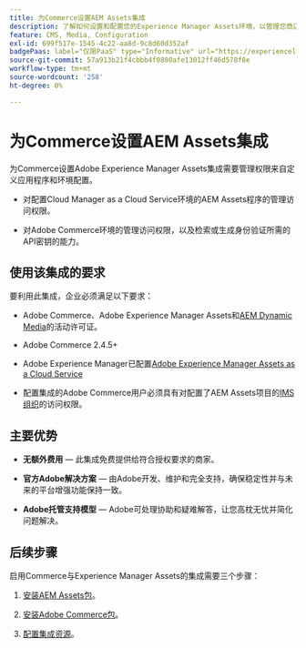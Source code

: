 ```yaml
---
title: 为Commerce设置AEM Assets集成
description: 了解如何设置和配置您的Experience Manager Assets环境，以管理您商店的Commerce资源。
feature: CMS, Media, Configuration
exl-id: 699f517e-1545-4c22-aa8d-9c8d60d352af
badgePaas: label="仅限PaaS" type="Informative" url="https://experienceleague.adobe.com/zh-hans/docs/commerce/user-guides/product-solutions" tooltip="仅适用于云项目(Adobe管理的PaaS基础架构)和内部部署项目上的Adobe Commerce 。"
source-git-commit: 57a913b21f4cbbb4f0800afe13012ff46d578f8e
workflow-type: tm+mt
source-wordcount: '258'
ht-degree: 0%

---
```


# 为Commerce设置AEM Assets集成

为Commerce设置Adobe Experience Manager Assets集成需要管理权限来自定义应用程序和环境配置。

- 对配置Cloud Manager as a Cloud Service环境的AEM Assets程序的管理访问权限。

- 对Adobe Commerce环境的管理访问权限，以及检索或生成身份验证所需的API密钥的能力。

## 使用该集成的要求

要利用此集成，企业必须满足以下要求：

- Adobe Commerce、Adobe Experience Manager Assets和[AEM Dynamic Media](https://experienceleague.adobe.com/zh-hans/docs/experience-manager-65/content/assets/dynamic/administering-dynamic-media)的活动许可证。

- Adobe Commerce 2.4.5+

- Adobe Experience Manager已配置[Adobe Experience Manager Assets as a Cloud Service](https://experienceleague.adobe.com/zh-hans/docs/experience-manager-cloud-service/content/assets/overview)

- 配置集成的Adobe Commerce用户必须具有对配置了AEM Assets项目的[IMS组织](https://experienceleague.adobe.com/zh-hans/docs/core-services/interface/administration/organizations#concept_EA8AEE5B02CF46ACBDAD6A8508646255)的访问权限。

## 主要优势

- **无额外费用** — 此集成免费提供给符合授权要求的商家。

- **官方Adobe解决方案** — 由Adobe开发、维护和完全支持，确保稳定性并与未来的平台增强功能保持一致。

- **Adobe托管支持模型** — Adobe可处理协助和疑难解答，让您高枕无忧并简化问题解决。

## 后续步骤

启用Commerce与Experience Manager Assets的集成需要三个步骤：

1. [安装AEM Assets包](aem-assets-configure-aem.md)。

1. [安装Adobe Commerce包](aem-assets-configure-aem.md)。

1. [配置集成资源](aem-assets-setup-synchronization.md)。
